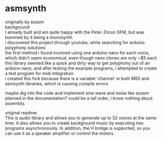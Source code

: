 # asmsynth
originally by ezasm  
background:  
I already built and am quite happy with the Peter Zimon SFM, but was bummed by it being a monosynth.  
i discovered this project through youtube, while searching for arduino polyphony solutions  
the first method i found involved using one arduino nano for each voice, which didn't seem economical, even though nano clones are only ~$5 each  
this library seemed like a quick and dirty way to get polyphony out of an arduino nano, and after testing the example programs, i attempted to create a test program for midi integration  
i created this fork because there is a variable 'channel' in both MIDI and asmsynth libraries, which is causing compile errors  

maybe dig into the code and implement sine wave and noise like ezasm planned in the documentation? could be a tall order, i know nothing about assembly.  

original readme:  
This is audio library and allows you to generate up to 32 voices at the same time. It also allows you to create background music by executing two programs asynchronously.
In addition, the H bridge is supported, so you can use it as a speaker amplifier or control the motors.
